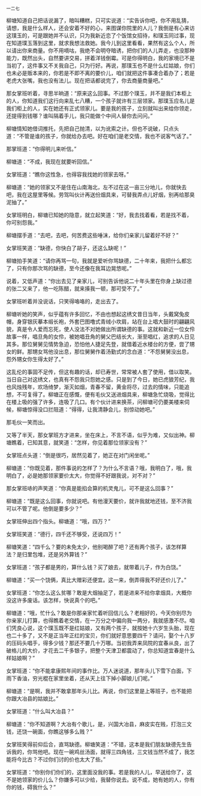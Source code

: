     一二七 

   柳塘知道自己把话说漏了，暗叫糟糕，只可实说道：“实告诉你吧，你不用乱猜，请想，我是什么样人，还会安着不好的心，来图谋你院里的人儿？我倒是有心来访这璞玉的，可是跟她并不认识，只为我新近恋了个饭馆女招待，和璞玉同过事，现在知道璞玉落到这里，就求我想法救她。我今儿到这里看看，果然有这么个人，所以请出你来商量。你不用嘀咕，我绝不会明夺暗诱，把你们的人儿弄走，也没那种能力，既然出头，自然要讲交易，拼着洋钱倒霉。可是你得明白，我的家境已不是当初了，这件事又不关我自己，只为行好。再说，那璞玉也不是什么红姑娘，你们也未必是贩本来的，你若是不即不离的要价儿，咱们就把这件事凑合着办了；若是老虎大张嘴，我也没有法儿。现在把话都说完了，你去商量商量吧。”

   那女掌班听着，寻思半晌道：“原来这么回事。不过那个璞玉，并不是我们本柜上的人，你知道我们这行向来乱七八糟，一个孩子就许有三层领家。那璞玉应名儿是我们柜上的人，实在她还有正式领家儿。要是我的孩子，立刻就叫出来给你领走，还提得到钱哪？谁叫隔着手儿，我只能做个中间人替你去问问。”

   柳塘情知她借词推托，先把自己抛清，以为讹索之计。但也不说破，只点头道：“不管是谁的孩子，你就给办去吧。好在咱们是老交情，我也不说客气话了。”

   那掌班道：“你得明儿来听信。”

   柳塘道：“不成，我现在就要听回信。”

   女掌班道：“瞧你这性急，也得容我找她的领家去呀。”

   柳塘道：“她的领家又不是住在山南海北，左不过在这一亩三分地儿，你就快去吧，我在这屋里等候。劳驾叫伙计再送份烟具来，可替我弄点儿好烟，别再给那臭泥抽了。”

   女掌班明白，柳塘已知她的隐意，就立起笑道：“好，我去找着看，若是找不着，你可别怨我。”

   柳塘摆手道：“去吧，去吧，何苦费这些唾沫，给你们亲家儿留着好不好？”

   女掌班笑道：“缺德，你快白了胡子，还这么缺呢！”

   柳塘拍手笑道：“请你再骂一句，我就是爱听你骂缺德，二十年来，我把什么都忘了，只有你那次骂的缺德，至今还像在我耳边晃悠呢。”

   说着，又低声道：“你出去见了亲家儿，可别告诉他说二十年头里在你身上缺过德的张二又来了，他一吃陈醋，就来揍我一顿，那可受不了。”

   女掌班听着并没说话，只笑得咯咯的，走出去了。

   柳塘听她的笑声，似乎蕴有许多回忆，不由也想起这绣文昔日当年，头戴窝兔皮帽，身穿银灰摹本缎长袍，外套巴图噜式青绒小坎肩，站在台上唱大鼓时的翩翩风貌，真是令人爱而忘死，使人没法不对她做出所谓缺德的事。这就和新近一位女伶故事一样，唱旦角的女伶，被她唱丑角的舅父巴结长大，渐至唱红，追求的人日见其多。那位舅舅见情势急迫，恐怕他人捷足先登，就借着近水楼台的方便，尝了甥女的鲜。那甥女骂他没出息，那位舅舅作着汤勤式的念白道：“不怨舅舅没出息，怨外甥女你生得太好了。”

   这乱伦的事固不足传，但这有趣的话，却已寿世，常常被人套了使用，借以取笑。当日自己对这绣文，也真有不怨我只怨她之感。只是到了今日，她已虎狼芳纪，我也风烛残年，欢场绮梦，渐灭如烟，青春不留，黄金将尽，过去的情味，只能追想，不可复得了。柳塘正在感慨，便有毛伙又送进烟具来，柳塘急忙烧吸，觉得比在楼上吸的强了许多，连吸了几口。有个伙计进来换茶，问柳塘可仍要美楼来伺候，柳塘惊得没口拦阻道：“得得，让我清静会儿，别惊动她吧。”

   那毛伙一笑而出。

   又等了半天，那女掌班方才进来，坐在床上，不言不语，似乎为难，又似出神。柳塘瞧着，已知其意，就笑道：“怎样，你见着那位领家没有？”

   女掌班点头道：“倒是很巧，居然见着了，她正在对门闲坐呢。”

   柳塘道：“你既见着，那件事说的怎样了？为什么不言语？哦，我明白了，哦，我明白了，必是她那领家要价太大，你觉得不好跟我说，对不对？”

   那女掌班哧的声笑道：“你真是能掐会算的机灵鬼儿，可不是这么回事？”

   柳塘道：“既是这么回事，你就说吧。有他漫天要价，就许我就地还钱，至不济我可以不管了呢。他倒是要多少？”

   女掌班伸出四个指头。柳塘道：“哦，四万？”

   女掌班笑道：“德行，四千还不够受，还说四万！”

   柳塘笑道：“四千么？要的未免太少，他别喝醉了吧？还有两个孩子，该怎样算法？是归里包堆，还是另外算钱？”

   女掌班道：“孩子都是男的，算什么钱？买了娘去，就带着儿子，作为白饶。”

   柳塘道：“买一个饶俩，真比大赠彩还便宜。这一来，倒弄得我不好还价儿了。”

   女掌班道：“你怎么这么贫哪？敢是大烟抽足了，若是进来不给你拿烟具，大概你没这许多废话。该怎样，快说真个的吧。”

   柳塘道：“哦，忙什么？敢是你那亲家忙着听回信儿么？老相好的，今天你别尽为你亲家儿打算，也得瞧着老交情，在一万分之中偏向我一两分，我就感激不尽。咱们凭良心说，这个璞玉既不是红姑娘，又有两个孩子，就按她十六岁生头胎，现在也二十多了，又不是正当年正红的宝贝，你们就好意思要四千？请问，娶个十八岁的压码头唱手，得多少钱？那还不要几十万哪。当初我弄来凤院的宜春从良，出了破格儿的大价，才花去二千多银子，把整个天津卫都震动了，你总知道宜春是什么样姑娘啊？”

   女掌班道：“你不能拿康熙年间的事作比。万人迷说道，那年头儿下雪下白面，下雨下香油，穷光棍在家里坐着，还从天上往下掉小脚娘儿们呢。”

   柳塘道：“是啊，我并不敢拿那年头儿比。再说，你们这里是上等班子，也不能把你跟大冶县的姑娘比。”

   女掌班道：“什么叫大冶县？”

   柳塘道：“你不知道啊？大冶有个歌儿，是，兴国大冶县，麻皮实在贱，打泡三文钱，还饶一碗面，你瞧这够多么贱？”

   女掌班笑得前仰后合，直骂缺德。柳塘笑道：“不错，这本是我们朋友缺德先生告诉我的，你骂他吧。现在一碗鸡丝汤面，就得三四角钱，三文钱当然不成了，我怎能将今比古？不过你们讨的价也太大了些。”

   女掌班道：“你别你们你们的，这里面没我的事。若是我的人儿，早送给你了，这不是她领家的价儿么？你嫌多可以少给，我替你说去。说不成，她有她的人，你有你的钱，碍我什么？”

